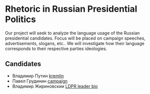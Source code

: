 # Rhetoric in Russian Presidential Politics

Our project will seek to analyze the language usage of the Russian presidential candidates. Focus will be placed on campaign speeches, advertisements, slogans, etc.. We will investigate how their language corresponds to their respective parties ideologies.

## Candidates
- Владимир Путин [kremlin](kremlin.ru)
- Павел Грудинин [campaign](grudininkprf.ru/)
- Владимир Жириновскии [LDPR leader bio](https://ldpr.ru/leader/)
